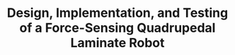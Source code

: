 ---
archived: x
description: In this project we present a low-cost force-sensing quadrupedal laminate
  robot platform. The robot has two degrees of freedom on each of four independent
  legs, allowing for a variety of motion trajectories to be created at each leg,
  thus creating a rich control space to explore on a relatively low-cost robot.
  This platform will allow a user to research complex motion and gait analysis control
  questions, and use different concepts in computer science and control theory methods
  to permit  it to walk.   The motion trajectory of each leg has been modeled in
  Python. Critical design considerations are the complexity of the laminate design,
  the rigidity of the materials of which the laminate is constructed, the accuracy
  of the transmission to control each leg, and the design of the force sensing legs.
image: /assets/images/research/quadruped1.jpg
key: archived
publish: x
students: Ben Shuch
title: Design, Implementation, and Testing of a Force-Sensing Quadrupedal Laminate
  Robot
funding: This project was the result of coursework and a Masters thesis.
---